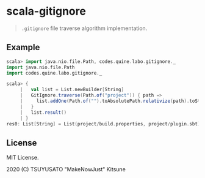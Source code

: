 # scala-gitignore

> `.gitignore` file traverse algorithm implementation.

## Example

```scala
scala> import java.nio.file.Path, codes.quine.labo.gitignore._
import java.nio.file.Path
import codes.quine.labo.gitignore._

scala> {
     |   val list = List.newBuilder[String]
     |   GitIgnore.traverse(Path.of("project")) { path =>
     |     list.addOne(Path.of("").toAbsolutePath.relativize(path).toString)
     |   }
     |   list.result()
     | }
res0: List[String] = List(project/build.properties, project/plugin.sbt)
```

## License

MIT License.

2020 (C) TSUYUSATO "MakeNowJust" Kitsune
